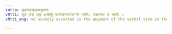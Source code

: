 ```yaml
---
sutra: लुङ्लङ्लृङ्क्ष्वडुदात्तः
vRtti: लुङ् लङ् लृङ् इत्येतेषु परतोङ्गस्याडागमो भवति, उदात्तश्च स भवति ॥
vRtti_eng: अट् acutely accented is the augment of the verbal stem in the Aorist, Imperfect and the Conditional.

---
```

